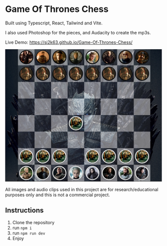 # Game Of Thrones Chess

Built using Typescript, React, Tailwind and Vite.

I also used Photoshop for the pieces, and Audacity to create the mp3s.

Live Demo: https://si2k63.github.io/Game-Of-Thrones-Chess/

![image info](./screenshot.png)

All images and audio clips used in this project are for research/educational purposes only and this is not a commercial project.

## Instructions

1. Clone the repository
2. run ``npm i``
3. run ``npm run dev``
4. Enjoy
